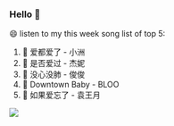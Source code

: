 

### Hello 👋

😄 listen to my this week song list of top 5:

1. 🎵 爱都爱了  - 小洲
2. 🎵 是否爱过 - 杰妮
3. 🎵 没心没肺 - 俊俊
4. 🎵 Downtown Baby - BLOO
5. 🎵 如果爱忘了 - 袁王月

<img align="left"  src="https://github-readme-stats.vercel.app/api?username=370966584&show_icons=true&theme=radical" />